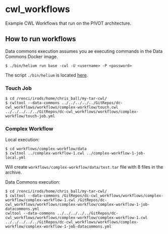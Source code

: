 # cwl_workflows
Example CWL Workflows that run on the PIVOT architecture.

## How to run workflows

Data commons execution assumes you ae executing commands in the Data Commons Docker image.
```
$ ./bin/helium run base -cwl -U <username> -P <password>
```
The script `./bin/helium` is located [here](https://github.com/theferrit32/data-commons-workspace/blob/master/bin/helium).

### Touch Job

```
$ cd /renci/irods/home/chris_ball/my-tar-cwl/
$ cwltool --data-commons ../../../../../GitRepos/dc-cwl_workflows/workflows/complex-workflow/touch.cwl ../../../../../GitRepos/dc-cwl_workflows/workflows/complex-workflow/touch-job.yml
```
### Complex Workflow

Local execution:
```
$ cd workflows/complex-workflow/data
$ cwltool ../complex-workflow-1.cwl ../complex-workflow-1-job-local.yml
```

Will create `workflows/complex-workflow/data/test.tar` file with 8 files in the archive.

Data Commons execution:
```
$ cd /renci/irods/home/chris_ball/my-tar-cwl/
$ cwltool --data-commons /GitRepos/dc-cwl_workflows/workflows/complex-workflow/complex-workflow-1.cwl /GitRepos/dc-cwl_workflows/workflows/complex-workflow/complex-workflow-1-job-datacommons.yml
cwltool --data-commons ../../../../../GitRepos/dc-cwl_workflows/workflows/complex-workflow/complex-workflow-1.cwl ../../../../../GitRepos/dc-cwl_workflows/workflows/complex-workflow/complex-workflow-1-job-datacommons.yml
```
